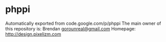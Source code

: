 # phppi
Automatically exported from code.google.com/p/phppi
The main owner of this repository is:
    Brendan <gorounreal@gmail.com>
    Homepage: http://design.pixelizm.com
